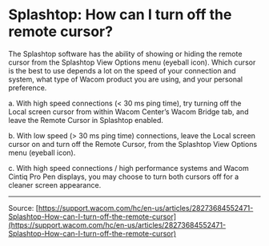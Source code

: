 # Splashtop: How can I turn off the remote cursor?

The Splashtop software has the ability of showing or hiding the remote cursor from the Splashtop View Options menu (eyeball icon). Which cursor is the best to use depends a lot on the speed of your connection and system, what type of Wacom product you are using, and your personal preference.


a. With high speed connections (< 30 ms ping time), try turning off the Local screen cursor from within Wacom Center’s Wacom Bridge tab, and leave the Remote Cursor in Splashtop enabled.


b. With low speed (> 30 ms ping time) connections, leave the Local screen cursor on and turn off the Remote Cursor, from the Splashtop View Options menu (eyeball icon).


c. With high speed connections / high performance systems and Wacom Cintiq Pro Pen displays, you may choose to turn both cursors off for a cleaner screen appearance.

---
Source: [https://support.wacom.com/hc/en-us/articles/28273684552471-Splashtop-How-can-I-turn-off-the-remote-cursor](https://support.wacom.com/hc/en-us/articles/28273684552471-Splashtop-How-can-I-turn-off-the-remote-cursor)

